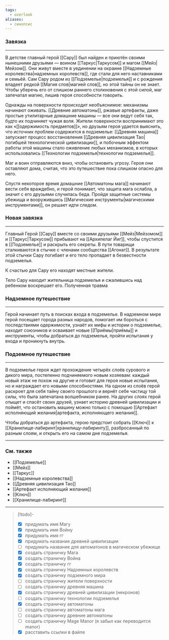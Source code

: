 ```yaml
---
tags:
  - overlook
aliases:
  - синопсис
---
```

### Завязка
___
В детстве главный герой [[Сару]] был найден и приютён своими нынешними друзьями — воином [[Таркус|Таркусом]] и магом [[Мейз|Мейзом]]. Они живут вместе в уединении на окраине [[Надземные королевства|надземных королевств]], где стали для него наставниками и семьёй. Сам Сару родом из [[Подземелье|подземелья]] и с рождения владеет редкой [[Магия слов|магией слов]], но этой тайны он не знает. Чтобы уберечь его от слишком раннего столкновения с этой силой, маг запечатал магию, лишив героя способности говорить.

Однажды на поверхности происходит необъяснимое: механизмы начинают оживать. [[Древние автоматоны]], ржавые артефакты, даже простые утилитарные домашние машины — все они ведут себя так, будто их подчиняет чужая воля. Жители поверхности воспринимают это как «[[одержимость предметов]]», но друзьям героя удается выяснить, что источник проблем содержится в подземелье: [[Древняя машина]] запускает процесс восстановления [[Древняя цивилизация Тао|погибшей технологической цивилизации]], и побочным эффектом работы этой машины стало оживление любых механизмов, в которых использовались [[Технологии подземелья|технологии подземелья]].

Маг и воин отправляются вниз, чтобы остановить угрозу. Героя они оставляют дома, считая, что это путешествие пока слишком опасно для него. 

Спустя некоторое время домашние [[Автоматоны мага]] начинают вести себя враждебно, и герой понимает, что защита мага ослабла, а значит с его друзьями случилась беда. Пройдя защитные системы убежища и вооружившись [[Магические инструменты|магическими инструментами]], он решает идти следом.

### Новая завязка
___
Главный Герой [[Сару]] вместе со своими друзьями [[Мейз|Мейзомом]] и [[Таркус|Таркусом]] прибывают на [[Архипелаг Йиг]], чтобы спустится в [[Подземелье]] и раскрыть его секреты. В пути товарищи сталкиваются в стычке с членами сообщества [[Агонат]]. В результате этой стычки Сару погибает и его тело пропадает в безвестности подземелья.

К счастью для Сару его находят местные жители. 

Тело Сару находит жительница подземелья и сжалившись над ребенком воскрешает его. Полученная травма


### Надземное путешествие
___
Герой начинает путь в поисках входа в подземелье. В надземном мире герой посещает города разных народов, помогает им бороться с последствиями одержимости, узнаёт их мифы и истории о подземелье, находит союзников и осваивает новые [[Приёмы|приёмы]] и инструменты, чтобы добраться до подземелья, пройти испытания у входа и проникнуть внутрь.

### Подземное путешествие
***
В подземелье героя ждет прохождение четырёх слоёв сурового и дикого мира, постепенно подчиняемого новым хозяевам: каждый новый этаж не похож на другие и готовит для героя новые испытания, но и награждает его новыми способностями. На одном из слоёв герой раскроет для себя тайну своего прошлого и вернёт себе частицу той силы, что была запечатана волшебником ранее. На других слоях герой отыщет и спасёт своих друзей, узнает историю древней цивилизации и поймёт, что остановить машину можно только с помощью [[Артефакт исполняющий желания|артефакта, исполняющего желания]]. 

Чтобы добраться до артефакта, герою предстоит собрать [[Ключ]] к [[Хранилище-лабиринт|хранилищу-лабиринту]], разбросанный по разным слоям, и открыть его на самом дне подземелья. 

---
### См. также
- [[Подземелье]]
- [[Мейз]]
- [[Таркус]]
- [[Надземные королевства]]
- [[Древняя цивилизация Тао]]
- [[Артефакт исполняющий желания]]
- [[Ключ]]
- [[Хранилище-лабиринт]]
___
> [!todo]- 
> - [x] придумать имя Магу
> - [x] придумать имя Войну
> - [x] придумать имя гг
> - [x] придумать название древней цивилизации
> - [ ] придумать название для автоматонов в магическом убежище
> - [x] создать страничку Мага 
> - [x] создать страничку Война
> - [x] создать страничку гг
> - [x] создать страничку Надземных королевств
> - [x] создать страничку подземного мира
> - [ ] создать страничку жители поверхности
> - [ ] создать страничку древняя машина
> - [x] создать страничку древней цивилизации (некронов)
> - [ ] создать страничку технологии подземелья
> - [x] создать страничку автоматоны
> - [ ] создать страничку автоматоны мага
> - [ ] создать страничку древние автоматоны
> - [ ] создать страничку Mage Manor (я забыл как переводится manor)
> - [x] расставить ссылки в файле
